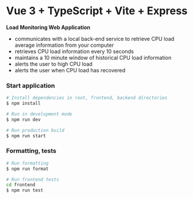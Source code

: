 # Vue 3 + TypeScript + Vite + Express

**Load Monitoring Web Application**

- communicates with a local back-end service to retrieve CPU load average information from your computer 
- retrieves CPU load information every 10 seconds
- maintains a 10 minute window of historical CPU load information
- alerts the user to high CPU load
- alerts the user when CPU load has recovered

### Start application

```bash
# Install dependencies in root, frontend, backend directories
$ npm install

# Run in development mode
$ npm run dev

# Run production build
$ npm run start
```

### Formatting, tests

```bash
# Run formatting
$ npm run format

# Run frontend tests
cd frontend
$ npm run test
```
